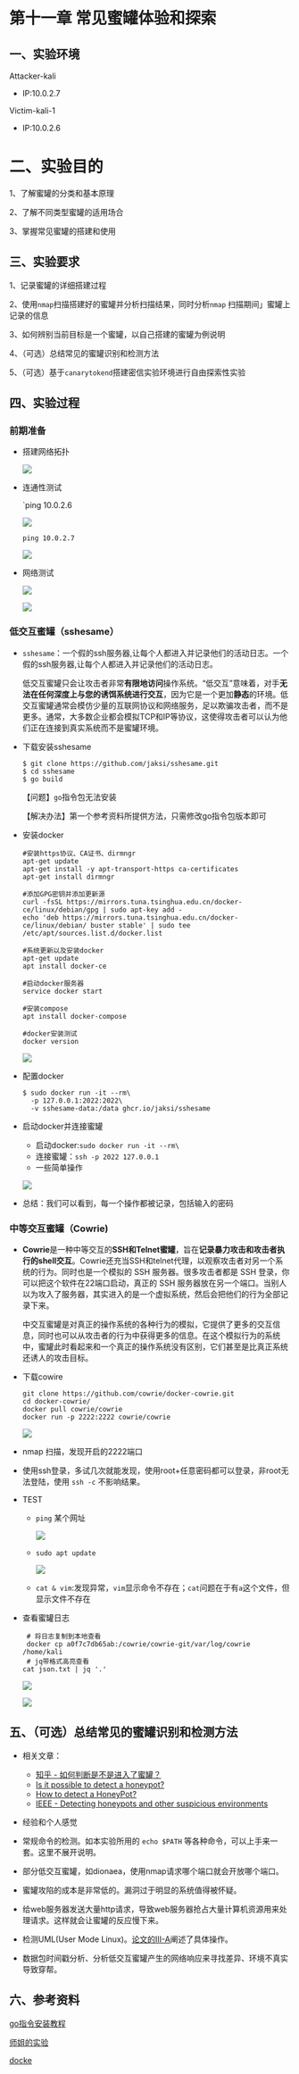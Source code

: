 # 第十一章 常见蜜罐体验和探索

## 一、实验环境

Attacker-kali

- IP:10.0.2.7

Victim-kali-1

- IP:10.0.2.6

# 二、实验目的

1、了解蜜罐的分类和基本原理

2、了解不同类型蜜罐的适用场合

3、掌握常见蜜罐的搭建和使用

## 三、实验要求

1、记录蜜罐的详细搭建过程

2、使用`nmap`扫描搭建好的蜜罐并分析扫描结果，同时分析`nmap` 扫描期间」蜜罐上记录的信息

3、如何辨别当前目标是一个蜜罐，以自己搭建的蜜罐为例说明

4、（可选）总结常见的蜜罐识别和检测方法

5、（可选）基于`canarytokend`搭建密信实验环境进行自由探索性实验

## 四、实验过程

### 前期准备

- 搭建网络拓扑

  ![](IMG\net.png)

- 连通性测试

  `ping 10.0.2.6

  ![](IMG\ping-A-V.png)

  `ping 10.0.2.7`

  ![](IMG\ping-V-A.png)

- 网络测试

  ![](IMG\ping-A.png)

  ![](C:\Users\111\Desktop\chap0x11\IMG\ping-V.png)

### 低交互蜜罐（sshesame）

- `sshesame`：一个假的ssh服务器,让每个人都进入并记录他们的活动日志。一个假的ssh服务器,让每个人都进入并记录他们的活动日志。

  低交互蜜罐只会让攻击者非常**有限地访问**操作系统。“低交互”意味着，对手**无法在任何深度上与您的诱饵系统进行交互**，因为它是一个更加**静态**的环境。低交互蜜罐通常会模仿少量的互联网协议和网络服务，足以欺骗攻击者，而不是更多。通常，大多数企业都会模拟TCP和IP等协议，这使得攻击者可以认为他们正在连接到真实系统而不是蜜罐环境。

- 下载安装sshesame

  ```shell
  $ git clone https://github.com/jaksi/sshesame.git
  $ cd sshesame 
  $ go build
  ```

  【问题】`go`指令包无法安装

  【解决办法】第一个参考资料所提供方法，只需修改go指令包版本即可

- 安装docker

  ```shell
  #安装https协议、CA证书、dirmngr
  apt-get update 
  apt-get install -y apt-transport-https ca-certificates
  apt-get install dirmngr
  
  #添加GPG密钥并添加更新源
  curl -fsSL https://mirrors.tuna.tsinghua.edu.cn/docker-ce/linux/debian/gpg | sudo apt-key add -
  echo 'deb https://mirrors.tuna.tsinghua.edu.cn/docker-ce/linux/debian/ buster stable' | sudo tee /etc/apt/sources.list.d/docker.list
  
  #系统更新以及安装docker
  apt-get update
  apt install docker-ce
  
  #启动docker服务器
  service docker start
  
  #安装compose
  apt install docker-compose
  
  #docker安装测试
  docker version
  ```

  ![](IMG\docker-install-test.png)

- 配置docker

  ```shell
  $ sudo docker run -it --rm\
    -p 127.0.0.1:2022:2022\
    -v sshesame-data:/data ghcr.io/jaksi/sshesame
  ```

- 启动docker并连接蜜罐

  - 启动docker:`sudo docker run -it --rm\`
  - 连接蜜罐：`ssh -p 2022 127.0.0.1`
  - 一些简单操作

  ![](C:\Users\111\Desktop\chap0x11\IMG\ssh.png)

- 总结：我们可以看到，每一个操作都被记录，包括输入的密码

### 中等交互蜜罐（Cowrie)

- **Cowrie**是一种中等交互的**SSH和Telnet蜜罐**，旨在**记录暴力攻击和攻击者执行的shell交互**。Cowrie还充当SSH和telnet代理，以观察攻击者对另一个系统的行为。同时也是一个模拟的 SSH 服务器。很多攻击者都是 SSH 登录，你可以把这个软件在22端口启动，真正的 SSH 服务器放在另一个端口。当别人以为攻入了服务器，其实进入的是一个虚拟系统，然后会把他们的行为全部记录下来。

  中交互蜜罐是对真正的操作系统的各种行为的模拟，它提供了更多的交互信息，同时也可以从攻击者的行为中获得更多的信息。在这个模拟行为的系统中，蜜罐此时看起来和一个真正的操作系统没有区别，它们甚至是比真正系统还诱人的攻击目标。

- 下载cowire

  ```
  git clone https://github.com/cowrie/docker-cowrie.git
  cd docker-cowrie/   
  docker pull cowrie/cowrie
  docker run -p 2222:2222 cowrie/cowrie
  ```

  ![](C:\Users\111\Desktop\chap0x11\IMG\install-cowire.png)

- nmap 扫描，发现开启的2222端口

- 使用ssh登录，多试几次就能发现，使用root+任意密码都可以登录，非root无法登陆，使用 `ssh -c` 不影响结果。

- TEST

  - `ping` 某个网址

    ![](C:\Users\111\Desktop\chap0x11\IMG\test-ping-xxx.com.png)

  - `sudo apt update`

    ![](C:\Users\111\Desktop\chap0x11\IMG\test-sudoupdate.png)

  - `cat & vim`:发现异常，`vim`显示命令不存在；`cat`问题在于有`a`这个文件，但显示文件不存在

- 查看蜜罐日志

  ```
   # 将日志复制到本地查看
   docker cp a0f7c7db65ab:/cowrie/cowrie-git/var/log/cowrie /home/kali
   # jq带格式高亮查看 
  cat json.txt | jq '.'
  ```

  ![](C:\Users\111\Desktop\chap0x11\IMG\log1.png)
  
  ![](C:\Users\111\Desktop\chap0x11\IMG\log2.png)

## 五、（可选）总结常见的蜜罐识别和检测方法

- 相关文章：
  - [知乎 - 如何判断是不是进入了蜜罐？](https://www.zhihu.com/question/31213254/answer/137153019)
  - [Is it possible to detect a honeypot?](https://security.stackexchange.com/questions/90642/is-it-possible-to-detect-a-honeypot)
  - [How to detect a HoneyPot?](https://www.ethicalhacker.net/forums/topic/how-to-detect-a-honeypot/)
  - [IEEE - Detecting honeypots and other suspicious environments](https://www.ei.ruhr-uni-bochum.de/media/emma/veroeffentlichungen/2012/08/07/Honeypots-IEEE05.pdf)


- 经验和个人感觉
- 常规命令的检测。如本实验所用的 `echo $PATH` 等各种命令，可以上手来一套。这里不展开说明。
- 部分低交互蜜罐，如dionaea，使用nmap请求哪个端口就会开放哪个端口。
- 蜜罐攻陷的成本是非常低的。漏洞过于明显的系统值得被怀疑。
- 给web服务器发送大量http请求，导致web服务器抢占大量计算机资源用来处理请求。这样就会让蜜罐的反应慢下来。
- 检测UML(User Mode Linux)。[论文的III-A](https://www.ei.ruhr-uni-bochum.de/media/emma/veroeffentlichungen/2012/08/07/Honeypots-IEEE05.pdf)阐述了具体操作。
- 数据包时间戳分析、分析低交互蜜罐产生的网络响应来寻找差异、环境不真实导致穿帮。

## 六、参考资料

[go指令安装教程](https://blog.csdn.net/andiao1218/article/details/101192874)

[师姐的实验](https://github.com/CUCCS/2020-ns-public-LyuLumos/tree/ch0x0B)

[docke](https://blog.csdn.net/laughing1997/article/details/84305615)

